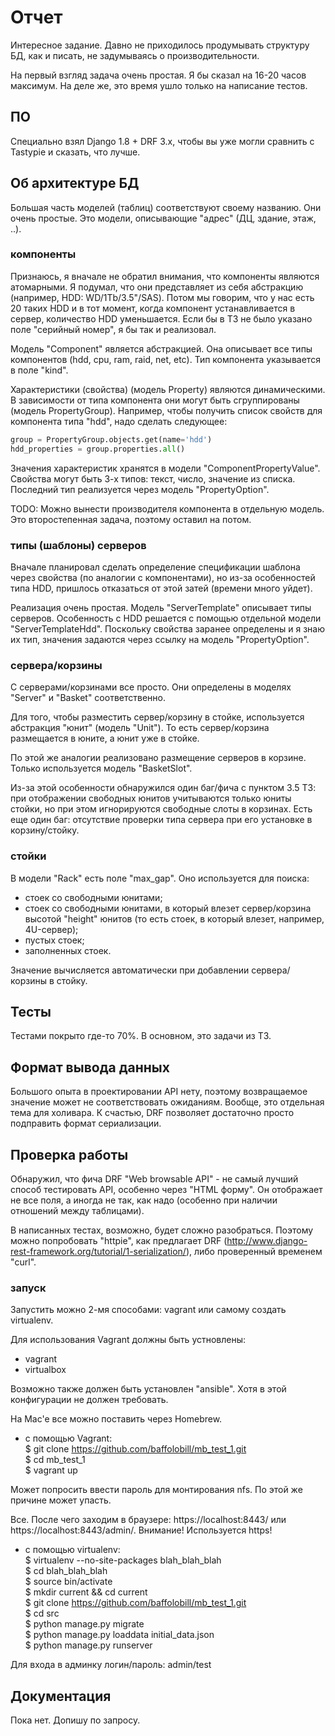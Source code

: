 # Отчет

Интересное задание. Давно не приходилось продумывать структуру БД, как и писать, не задумываясь о производительности.

На первый взгляд задача очень простая. Я бы сказал на 16-20 часов максимум. На деле же, это время ушло только на написание тестов.


## ПО

Специально взял Django 1.8 + DRF 3.x, чтобы вы уже могли сравнить с Tastypie и сказать, что лучше.


## Об архитектуре БД

Большая часть моделей (таблиц) соответствуют своему названию. Они очень простые. Это модели, описывающие "адрес" (ДЦ, здание, этаж, ..).


### компоненты

Признаюсь, я вначале не обратил внимания, что компоненты являются атомарными. Я подумал, что они представляет из себя абстракцию (например, HDD: WD/1Tb/3.5"/SAS). Потом мы говорим, что у нас есть 20 таких HDD и в тот момент, когда компонент устанавливается в сервер, количество HDD уменьшается. Если бы в ТЗ не было указано поле "серийный номер", я бы так и реализовал.

Модель "Component" является абстракцией. Она описывает все типы компонентов (hdd, cpu, ram, raid, net, etc). Тип компонента указывается в поле "kind".

Характеристики (свойства) (модель Property) являются динамическими. В зависимости от типа компонента они могут быть сгруппированы (модель PropertyGroup). Например, чтобы получить список свойств для компонента типа "hdd", надо сделать следующее:

```python
group = PropertyGroup.objects.get(name='hdd')
hdd_properties = group.properties.all()
```

Значения характеристик хранятся в модели "ComponentPropertyValue".
Свойства могут быть 3-х типов: текст, число, значение из списка. Последний тип реализуется через модель "PropertyOption".

TODO: Можно вынести производителя компонента в отдельную модель. Это второстепенная задача, поэтому оставил на потом.


### типы (шаблоны) серверов

Вначале планировал сделать определение спецификации шаблона через свойства (по аналогии с компонентами), но из-за особенностей типа HDD, пришлось отказаться от этой затей (времени много уйдет).

Реализация очень простая. Модель "ServerTemplate" описывает типы серверов. Особенность с HDD решается с помощью отдельной модели "ServerTemplateHdd". Поскольку свойства заранее определены и я знаю их тип, значения задаются через ссылку на модель "PropertyOption".


### сервера/корзины

С серверами/корзинами все просто. Они определены в моделях "Server" и "Basket" соответственно.

Для того, чтобы разместить сервер/корзину в стойке, используется абстракция "юнит" (модель "Unit"). То есть сервер/корзина размещается в юните, а юнит уже в стойке.

По этой же аналогии реализовано размещение серверов в корзине. Только используется модель "BasketSlot".

Из-за этой особенности обнаружился один баг/фича с пунктом 3.5 ТЗ: при отображении свободных юнитов учитываются только юниты стойки, но при этом игнорируются свободные слоты в корзинах.
Есть еще один баг: отсутствие проверки типа сервера при его установке в корзину/стойку.


### стойки

В модели "Rack" есть поле "max_gap". Оно используется для поиска:
- стоек со свободными юнитами;
- стоек со свободными юнитами, в который влезет сервер/корзина высотой "height" юнитов (то есть стоек, в который влезет, например, 4U-сервер);
- пустых стоек;
- заполненных стоек.

Значение вычисляется автоматически при добавлении сервера/корзины в стойку.


## Тесты

Тестами покрыто где-то 70%. В основном, это задачи из ТЗ.


## Формат вывода данных

Большого опыта в проектировании API нету, поэтому возвращаемое значение может не соответствовать ожиданиям. Вообще, это отдельная тема для холивара. К счастью, DRF позволяет достаточно просто подправить формат сериализации.


## Проверка работы

Обнаружил, что фича DRF "Web browsable API" - не самый лучший способ тестировать API, особенно через "HTML форму". Он отображает не все поля, а иногда не так, как надо (особенно при наличии отношений между таблицами).

В написанных тестах, возможно, будет сложно разобраться. Поэтому можно попробовать "httpie", как предлагает DRF (http://www.django-rest-framework.org/tutorial/1-serialization/), либо проверенный временем "curl".

### запуск

Запустить можно 2-мя способами: vagrant или самому создать virtualenv.

Для использования Vagrant должны быть устновлены:
- vagrant
- virtualbox

Возможно также должен быть установлен "ansible". Хотя в этой конфигурации не должен требовать.

На Mac'e все можно поставить через Homebrew.

- с помощью Vagrant:  
$ git clone https://github.com/baffolobill/mb_test_1.git  
$ cd mb_test_1  
$ vagrant up  

Может попросить ввести пароль для монтирования nfs. По этой же причине может упасть.

Все. После чего заходим в браузере: https://localhost:8443/ или https://localhost:8443/admin/.
Внимание! Используется https!

- с помощью virtualenv:  
$ virtualenv --no-site-packages blah_blah_blah  
$ cd blah_blah_blah  
$ source bin/activate  
$ mkdir current && cd current  
$ git clone https://github.com/baffolobill/mb_test_1.git  
$ cd src  
$ python manage.py migrate  
$ python manage.py loaddata initial_data.json  
$ python manage.py runserver  

Для входа в админку логин/пароль: admin/test


## Документация

Пока нет. Допишу по запросу.
